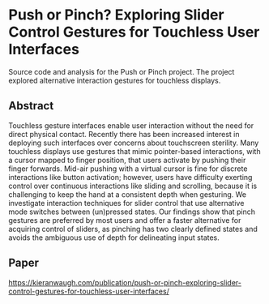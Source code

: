 
# Push or Pinch? Exploring Slider Control Gestures for Touchless User Interfaces

Source code and analysis for the Push or Pinch project. The project explored alternative interaction gestures for touchless displays.

## Abstract

Touchless gesture interfaces enable user interaction without the need for direct physical contact. Recently there has been increased interest in deploying such interfaces over concerns about touchscreen sterility. Many touchless displays use gestures that mimic pointer-based interactions, with a cursor mapped to finger position, that users activate by pushing their finger forwards. Mid-air pushing with a virtual cursor is fine for discrete interactions like button activation; however, users have difficulty exerting control over continuous interactions like sliding and scrolling, because it is challenging to keep the hand at a consistent depth when gesturing. We investigate interaction techniques for slider control that use alternative mode switches between (un)pressed states. Our findings show that pinch gestures are preferred by most users and offer a faster alternative for acquiring control of sliders, as pinching has two clearly defined states and avoids the ambiguous use of depth for delineating input states.

## Paper 
https://kieranwaugh.com/publication/push-or-pinch-exploring-slider-control-gestures-for-touchless-user-interfaces/

